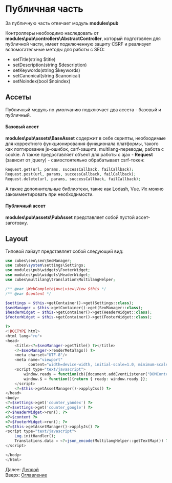 # Публичная часть

За публичную часть отвечает модуль **modules\pub**

Контроллеры необходимо наследовать от **modules\pub\controllers\AbstractController**, который подготовлен для публичной
части, имеет подключенную защиту CSRF и реализует вспомогательные методы для работы с SEO:
- setTitle(string $title)
- setDescription(string $description)
- setKeywords(string $keywords)
- setCanonical(string $canonical)
- setNoindex(bool $noindex)


## Ассеты

Публичный модуль по умолчанию подключает два ассета - базовый и публичный.

#### Базовый ассет

**modules\pub\assets\BaseAsset** содержит в себе скрипты, необходимые для корректного функционирования
функционала платформы, такого как логгирование js-ошибок, csrf-защита, multilang-переводы, работа с cookie.
А также предоставляет объект для работы с ajax - **Request** (зависит от jquery) - самостоятельно
обрабатывает csrf-токен:
```php
Request.get(url, params, successCallback, failCallback);
Request.post(url, params, successCallback, failCallback);
Request.delete(url, params, successCallback, failCallback);
```  
А также дополнительные библиотеки, такие как Lodash, Vue. Их можно закомментировать при необходимости.

#### Публичный ассет

**modules\pub\assets\PubAsset** представляет собой пустой ассет-заготовку.

## Layout

Типовой лэйаут представляет собой следующий вид:
```php
use cubes\seo\seo\SeoManager;
use cubes\system\settings\Settings;
use modules\pub\widgets\FooterWidget;
use modules\pub\widgets\HeaderWidget;
use cubes\multilang\translation\MultilangHelper;

/** @var \WebComplete\mvc\view\View $this */
/** @var $content */

$settings = $this->getContainer()->get(Settings::class);
$seoManager = $this->getContainer()->get(SeoManager::class);
$headerWidget = $this->getContainer()->get(HeaderWidget::class);
$footerWidget = $this->getContainer()->get(FooterWidget::class);

?>
<!DOCTYPE html>
<html lang="ru">
<head>
    <title><?=$seoManager->getTitle() ?></title>
    <?=$seoManager->renderMetaTags() ?>
    <meta charset="UTF-8"/>
    <meta name="viewport"
          content="width=device-width, initial-scale=1.0, minimum-scale=1.0, maximum-scale=1.0, user-scalable=no">
    <script type="text/javascript">
        window.ready = function(cb){document.addEventListener("DOMContentLoaded", function(){ cb.call(window); })};
        window.$ = function(){return { ready: window.ready }};
    </script>
    <?=$this->getAssetManager()->applyCss() ?>
</head>
<body>
<?=$settings->get('counter_yandex') ?>
<?=$settings->get('counter_google') ?>
<?=$headerWidget->run(); ?>
<?=$content ?>
<?=$footerWidget->run(); ?>
<?=$this->getAssetManager()->applyJs() ?>
<script type="text/javascript">
    Log.initHandler();
    Translations.data = <?=json_encode(MultilangHelper::getTextMap()) ?>;
</script>

</body>
</html>
```

Далее: [Деплой](deploy.md)<br>
Вверх: [Оглавление](index.md)
